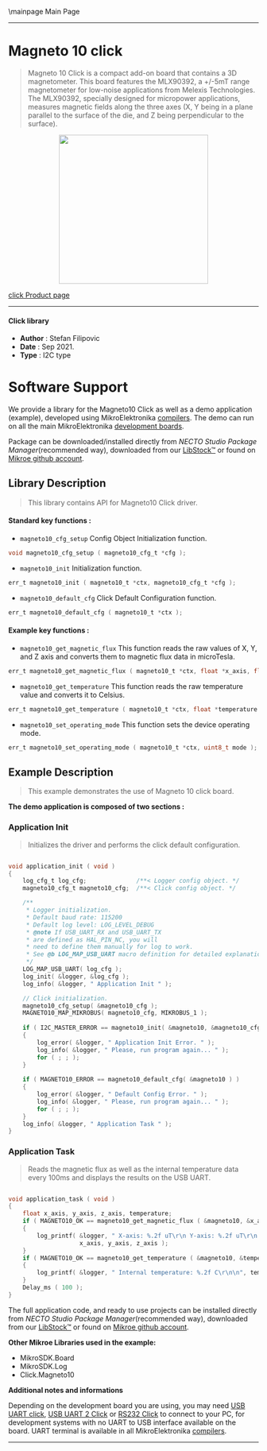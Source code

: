 \mainpage Main Page

---
# Magneto 10 click

> Magneto 10 Click is a compact add-on board that contains a 3D magnetometer. This board features the MLX90392, a +/-5mT range magnetometer for low-noise applications from Melexis Technologies. The MLX90392, specially designed for micropower applications, measures magnetic fields along the three axes (X, Y being in a plane parallel to the surface of the die, and Z being perpendicular to the surface).

<p align="center">
  <img src="https://download.mikroe.com/images/click_for_ide/magneto10_click.png" height=300px>
</p>

[click Product page](https://www.mikroe.com/magneto-10-click)

---


#### Click library

- **Author**        : Stefan Filipovic
- **Date**          : Sep 2021.
- **Type**          : I2C type


# Software Support

We provide a library for the Magneto10 Click
as well as a demo application (example), developed using MikroElektronika
[compilers](https://www.mikroe.com/necto-studio).
The demo can run on all the main MikroElektronika [development boards](https://www.mikroe.com/development-boards).

Package can be downloaded/installed directly from *NECTO Studio Package Manager*(recommended way), downloaded from our [LibStock&trade;](https://libstock.mikroe.com) or found on [Mikroe github account](https://github.com/MikroElektronika/mikrosdk_click_v2/tree/master/clicks).

## Library Description

> This library contains API for Magneto10 Click driver.

#### Standard key functions :

- `magneto10_cfg_setup` Config Object Initialization function.
```c
void magneto10_cfg_setup ( magneto10_cfg_t *cfg );
```

- `magneto10_init` Initialization function.
```c
err_t magneto10_init ( magneto10_t *ctx, magneto10_cfg_t *cfg );
```

- `magneto10_default_cfg` Click Default Configuration function.
```c
err_t magneto10_default_cfg ( magneto10_t *ctx );
```

#### Example key functions :

- `magneto10_get_magnetic_flux` This function reads the raw values of X, Y, and Z axis and converts them to magnetic flux data in microTesla.
```c
err_t magneto10_get_magnetic_flux ( magneto10_t *ctx, float *x_axis, float *y_axis, float *z_axis );
```

- `magneto10_get_temperature` This function reads the raw temperature value and converts it to Celsius.
```c
err_t magneto10_get_temperature ( magneto10_t *ctx, float *temperature );
```

- `magneto10_set_operating_mode` This function sets the device operating mode.
```c
err_t magneto10_set_operating_mode ( magneto10_t *ctx, uint8_t mode );
```

## Example Description

> This example demonstrates the use of Magneto 10 click board.

**The demo application is composed of two sections :**

### Application Init

> Initializes the driver and performs the click default configuration.

```c

void application_init ( void )
{
    log_cfg_t log_cfg;              /**< Logger config object. */
    magneto10_cfg_t magneto10_cfg;  /**< Click config object. */

    /** 
     * Logger initialization.
     * Default baud rate: 115200
     * Default log level: LOG_LEVEL_DEBUG
     * @note If USB_UART_RX and USB_UART_TX 
     * are defined as HAL_PIN_NC, you will 
     * need to define them manually for log to work. 
     * See @b LOG_MAP_USB_UART macro definition for detailed explanation.
     */
    LOG_MAP_USB_UART( log_cfg );
    log_init( &logger, &log_cfg );
    log_info( &logger, " Application Init " );

    // Click initialization.
    magneto10_cfg_setup( &magneto10_cfg );
    MAGNETO10_MAP_MIKROBUS( magneto10_cfg, MIKROBUS_1 );
    
    if ( I2C_MASTER_ERROR == magneto10_init( &magneto10, &magneto10_cfg ) ) 
    {
        log_error( &logger, " Application Init Error. " );
        log_info( &logger, " Please, run program again... " );
        for ( ; ; );
    }
    
    if ( MAGNETO10_ERROR == magneto10_default_cfg( &magneto10 ) ) 
    {
        log_error( &logger, " Default Config Error. " );
        log_info( &logger, " Please, run program again... " );
        for ( ; ; );
    }
    log_info( &logger, " Application Task " );
}

```

### Application Task

> Reads the magnetic flux as well as the internal temperature data every 100ms and displays the results on the USB UART.

```c

void application_task ( void )
{
    float x_axis, y_axis, z_axis, temperature;
    if ( MAGNETO10_OK == magneto10_get_magnetic_flux ( &magneto10, &x_axis, &y_axis, &z_axis ) )
    {
        log_printf( &logger, " X-axis: %.2f uT\r\n Y-axis: %.2f uT\r\n Z-axis: %.2f uT\r\n", 
                    x_axis, y_axis, z_axis );
    }
    if ( MAGNETO10_OK == magneto10_get_temperature ( &magneto10, &temperature ) )
    {
        log_printf( &logger, " Internal temperature: %.2f C\r\n\n", temperature );
    }
    Delay_ms ( 100 );
}

```

The full application code, and ready to use projects can be installed directly from *NECTO Studio Package Manager*(recommended way), downloaded from our [LibStock&trade;](https://libstock.mikroe.com) or found on [Mikroe github account](https://github.com/MikroElektronika/mikrosdk_click_v2/tree/master/clicks).

**Other Mikroe Libraries used in the example:**

- MikroSDK.Board
- MikroSDK.Log
- Click.Magneto10

**Additional notes and informations**

Depending on the development board you are using, you may need
[USB UART click](https://www.mikroe.com/usb-uart-click),
[USB UART 2 Click](https://www.mikroe.com/usb-uart-2-click) or
[RS232 Click](https://www.mikroe.com/rs232-click) to connect to your PC, for
development systems with no UART to USB interface available on the board. UART
terminal is available in all MikroElektronika
[compilers](https://shop.mikroe.com/compilers).

---
